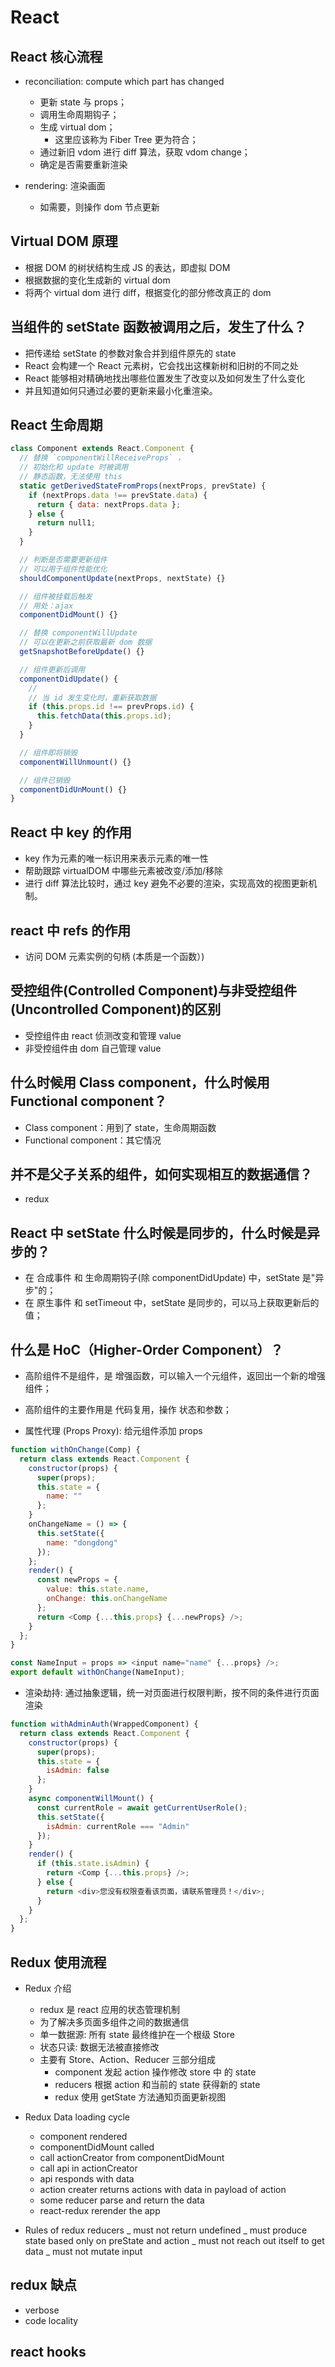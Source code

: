 # React

## React 核心流程

- reconciliation: compute which part has changed

  - 更新 state 与 props；
  - 调用生命周期钩子；
  - 生成 virtual dom；
    - 这里应该称为 Fiber Tree 更为符合；
  - 通过新旧 vdom 进行 diff 算法，获取 vdom change；
  - 确定是否需要重新渲染

- rendering: 渲染画面
  - 如需要，则操作 dom 节点更新

## Virtual DOM 原理

- 根据 DOM 的树状结构生成 JS 的表达，即虚拟 DOM
- 根据数据的变化生成新的 virtual dom
- 将两个 virtual dom 进行 diff，根据变化的部分修改真正的 dom

## 当组件的 setState 函数被调用之后，发生了什么？

- 把传递给 setState 的参数对象合并到组件原先的 state
- React 会构建一个 React 元素树，它会找出这棵新树和旧树的不同之处
- React 能够相对精确地找出哪些位置发生了改变以及如何发生了什么变化
- 并且知道如何只通过必要的更新来最小化重渲染。

## React 生命周期

```js
class Component extends React.Component {
  // 替换 `componentWillReceiveProps` ，
  // 初始化和 update 时被调用
  // 静态函数，无法使用 this
  static getDerivedStateFromProps(nextProps, prevState) {
    if (nextProps.data !== prevState.data) {
      return { data: nextProps.data };
    } else {
      return null1;
    }
  }

  // 判断是否需要更新组件
  // 可以用于组件性能优化
  shouldComponentUpdate(nextProps, nextState) {}

  // 组件被挂载后触发
  // 用处：ajax
  componentDidMount() {}

  // 替换 componentWillUpdate
  // 可以在更新之前获取最新 dom 数据
  getSnapshotBeforeUpdate() {}

  // 组件更新后调用
  componentDidUpdate() {
    //
    // 当 id 发生变化时，重新获取数据
    if (this.props.id !== prevProps.id) {
      this.fetchData(this.props.id);
    }
  }

  // 组件即将销毁
  componentWillUnmount() {}

  // 组件已销毁
  componentDidUnMount() {}
}
```

## React 中 key 的作用

- key 作为元素的唯一标识用来表示元素的唯一性
- 帮助跟踪 virtualDOM 中哪些元素被改变/添加/移除
- 进行 diff 算法比较时，通过 key 避免不必要的渲染，实现高效的视图更新机制。

## react 中 refs 的作用

- 访问 DOM 元素实例的句柄 (本质是一个函数）)

## 受控组件(Controlled Component)与非受控组件(Uncontrolled Component)的区别

- 受控组件由 react 侦测改变和管理 value
- 非受控组件由 dom 自己管理 value

## 什么时候用 Class component，什么时候用 Functional component？

- Class component：用到了 state，生命周期函数
- Functional component：其它情况

## 并不是父子关系的组件，如何实现相互的数据通信？

- redux

## React 中 setState 什么时候是同步的，什么时候是异步的？

- 在 合成事件 和 生命周期钩子(除 componentDidUpdate) 中，setState 是"异步"的；
- 在 原生事件 和 setTimeout 中，setState 是同步的，可以马上获取更新后的值；

## 什么是 HoC（Higher-Order Component）？

- 高阶组件不是组件，是 增强函数，可以输入一个元组件，返回出一个新的增强组件；
- 高阶组件的主要作用是 代码复用，操作 状态和参数；

- 属性代理 (Props Proxy): 给元组件添加 props

```js
function withOnChange(Comp) {
  return class extends React.Component {
    constructor(props) {
      super(props);
      this.state = {
        name: ""
      };
    }
    onChangeName = () => {
      this.setState({
        name: "dongdong"
      });
    };
    render() {
      const newProps = {
        value: this.state.name,
        onChange: this.onChangeName
      };
      return <Comp {...this.props} {...newProps} />;
    }
  };
}
```

```js
const NameInput = props => <input name="name" {...props} />;
export default withOnChange(NameInput);
```

- 渲染劫持: 通过抽象逻辑，统一对页面进行权限判断，按不同的条件进行页面渲染

```js
function withAdminAuth(WrappedComponent) {
  return class extends React.Component {
    constructor(props) {
      super(props);
      this.state = {
        isAdmin: false
      };
    }
    async componentWillMount() {
      const currentRole = await getCurrentUserRole();
      this.setState({
        isAdmin: currentRole === "Admin"
      });
    }
    render() {
      if (this.state.isAdmin) {
        return <Comp {...this.props} />;
      } else {
        return <div>您没有权限查看该页面，请联系管理员！</div>;
      }
    }
  };
}
```

## Redux 使用流程

- Redux 介绍

  - redux 是 react 应用的状态管理机制
  - 为了解决多页面多组件之间的数据通信
  - 单一数据源: 所有 state 最终维护在一个根级 Store
  - 状态只读: 数据无法被直接修改
  - 主要有 Store、Action、Reducer 三部分组成
    - component 发起 action 操作修改 store 中 的 state
    - reducers 根据 action 和当前的 state 获得新的 state
    - redux 使用 getState 方法通知页面更新视图

- Redux Data loading cycle

  - component rendered
  - componentDidMount called
  - call actionCreator from componentDidMount
  - call api in actionCreator
  - api responds with data
  - action creater returns actions with data in payload of action
  - some reducer parse and return the data
  - react-redux rerender the app

- Rules of redux reducers
  _ must not return undefined
  _ must produce state based only on preState and action
  _ must not reach out itself to get data
  _ must not mutate input

## redux 缺点

- verbose
- code locality

## react hooks
